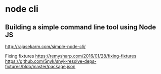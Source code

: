 # node cli

## Building a simple command line tool using Node JS
http://rajasekarm.com/simple-node-cli/

Fixing fixtures
https://remysharp.com/2016/01/28/fixing-fixtures
https://github.com/Snyk/snyk-resolve-deps-fixtures/blob/master/package.json